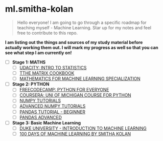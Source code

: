 # ml.smitha-kolan

> Hello everyone! I am going to go through a specific roadmap for teaching myself - Machine Learning. Star up for my notes and feel free to contribute to this repo.

**I am listing out the things and sources of my study material before actually working them out. I will mark my progress as well so that you can see what step I am currently on!**

- [ ] **Stage 1: MATHS**
  - [ ] [UDACITY: INTRO TO STATISTICS](https://www.udacity.com/course/intro-to-statistics--st101)
  - [ ] [TTHE MATRIX COOKBOOK](http://www2.imm.dtu.dk/pubdb/edoc/imm3274.pdf)
  - [ ] [MATHEMATICS FOR MACHINE LEARNING SPECIALIZATION](https://www.coursera.org/specializations/mathematics-machine-learning)

- [ ] **Stage 2: PYTHON**
  - [ ] [FREECODECAMP: PYTHON FOR EVERYONE](https://www.freecodecamp.org/learn/scientific-computing-with-python/python-for-everybody/)
  - [ ] [COURSERA: UNI OF MICHIGAN COURSE FOR PYTHON](https://www.coursera.org/specializations/python)
  - [ ] [NUMPY TUTORIALS](https://www.youtube.com/playlist?list=PLzgPDYo_3xukqLLjNeuCxj4CwvkJin03Z)
  - [ ] [ADVANCED NUMPY TUTORIALS](https://www.youtube.com/watch?v=cYugp9IN1-Q)
  - [ ] [PANDAS TUTORIAL - BEGINNER](https://www.youtube.com/playlist?list=PLeo1K3hjS3uuASpe-1LjfG5f14Bnozjwy)
  - [ ] [PANDAS ADVANCED](https://www.youtube.com/playlist?list=PL-osiE80TeTsWmV9i9c58mdDCSskIFdDS)

- [ ] **Stage 3: Basic Machine Learning**
  - [ ] [DUKE UNIVERSITY - INTRODUCTION TO MACHINE LEARNING](https://www.coursera.org/learn/machine-learning-duke)
  - [ ] [100 DAYS OF MACHINE LEARNING BY SMITHA KOLAN]()

